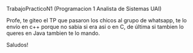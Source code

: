 TrabajoPracticoN1 (Programacion 1 Analista de Sistemas UAI)

Profe, te giteo el TP que pasaron los chicos al grupo de whatsapp, te lo envío en c++ porque no sabia si era asi o en C, de última si tambien  lo queres en Java tambien te lo mando.

Saludos!
